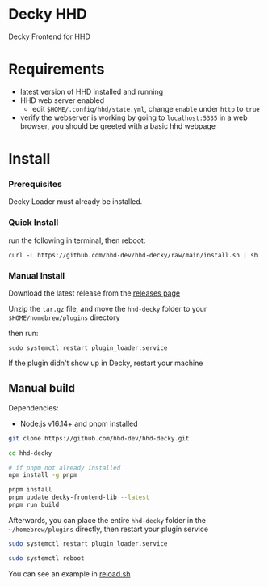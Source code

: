 # Decky HHD

Decky Frontend for HHD

# Requirements

- latest version of HHD installed and running
- HHD web server enabled
  - edit `$HOME/.config/hhd/state.yml`, change `enable` under `http` to `true`
- verify the webserver is working by going to `localhost:5335` in a web browser, you should be greeted with a basic hhd webpage

# Install

### Prerequisites

Decky Loader must already be installed.

### Quick Install

run the following in terminal, then reboot:

```
curl -L https://github.com/hhd-dev/hhd-decky/raw/main/install.sh | sh
```

### Manual Install

Download the latest release from the [releases page](https://github.com/hhd-dev/hhd-decky/releases)

Unzip the `tar.gz` file, and move the `hhd-decky` folder to your `$HOME/homebrew/plugins` directory

then run:

```
sudo systemctl restart plugin_loader.service
```

If the plugin didn't show up in Decky, restart your machine

## Manual build

Dependencies:

- Node.js v16.14+ and pnpm installed

```bash
git clone https://github.com/hhd-dev/hhd-decky.git

cd hhd-decky

# if pnpm not already installed
npm install -g pnpm

pnpm install
pnpm update decky-frontend-lib --latest
pnpm run build
```

Afterwards, you can place the entire `hhd-decky` folder in the `~/homebrew/plugins` directly, then restart your plugin service

```bash
sudo systemctl restart plugin_loader.service

sudo systemctl reboot
```

You can see an example in [reload.sh](./reload.sh)
